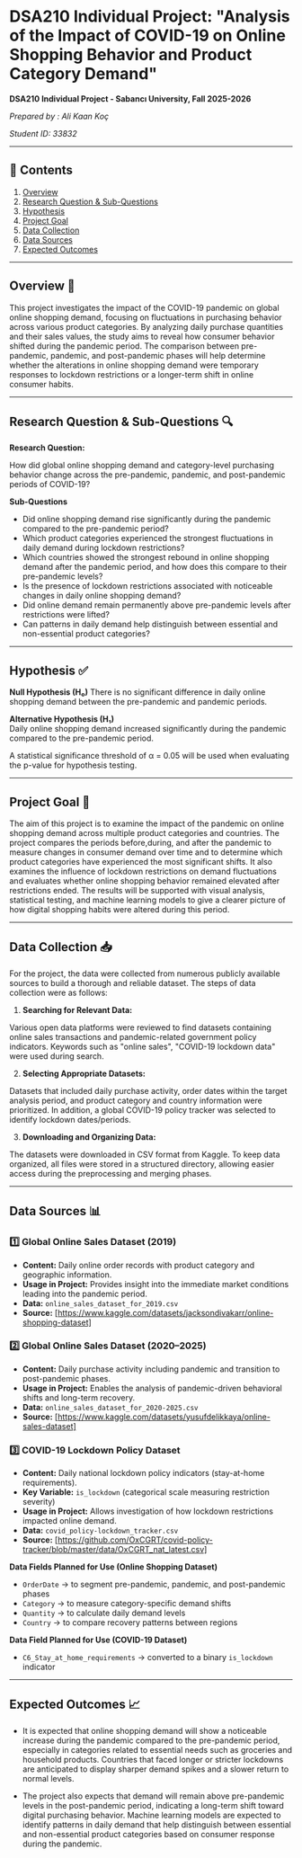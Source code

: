# DSA210 Individual Project: "Analysis of the Impact of COVID-19 on Online Shopping Behavior and Product Category Demand"

**DSA210 Individual Project - Sabancı University, Fall 2025-2026**

*Prepared by : Ali Kaan Koç*

*Student ID: 33832*

---

## 📌 Contents
1. [Overview](#overview-)
2. [Research Question & Sub-Questions](#research-question--sub-questions-)
3. [Hypothesis](#hypothesis-)
4. [Project Goal](#project-goal-)
5. [Data Collection](#data-collection-)
6. [Data Sources](#data-sources-)
7. [Expected Outcomes](#expected-outcomes-)

---

## Overview 📝
This project investigates the impact of the COVID-19 pandemic on global online shopping demand, focusing on fluctuations in purchasing behavior across various product categories. By analyzing daily purchase quantities and their sales values, the study aims to reveal how consumer behavior shifted during the pandemic period. The comparison between pre-pandemic, pandemic, and post-pandemic phases will help determine whether the alterations in online shopping demand were temporary responses to lockdown restrictions or a longer-term shift in online consumer habits.

---

## Research Question & Sub-Questions 🔍

**Research Question:**

How did global online shopping demand and category-level purchasing behavior change across the pre-pandemic, pandemic, and post-pandemic periods of COVID-19?


**Sub-Questions**
- Did online shopping demand rise significantly during the pandemic compared to the pre-pandemic period?
- Which product categories experienced the strongest fluctuations in daily demand during lockdown restrictions?
- Which countries showed the strongest rebound in online shopping demand after the pandemic period, and how does this compare to their pre-pandemic levels?
- Is the presence of lockdown restrictions associated with noticeable changes in daily online shopping demand?
- Did online demand remain permanently above pre-pandemic levels after restrictions were lifted?
- Can patterns in daily demand help distinguish between essential and non-essential product categories?

---

## Hypothesis ✅

**Null Hypothesis (H₀)**
There is no significant difference in daily online shopping demand between the pre-pandemic and pandemic periods.

**Alternative Hypothesis (H₁)**  
Daily online shopping demand increased significantly during the pandemic compared to the pre-pandemic period.

A statistical significance threshold of α = 0.05 will be used when evaluating the p-value for hypothesis testing.

---

## Project Goal 🎯
The aim of this project is to examine the impact of the pandemic on online shopping demand across multiple product categories and countries. The project compares the periods before,during, and after the pandemic to measure changes in consumer demand over time and to determine which product categories have experienced the most significant shifts. It also examines the influence of lockdown restrictions on demand fluctuations and evaluates whether online shopping behavior remained elevated after restrictions ended. The results will be supported with visual analysis, statistical testing, and machine learning models to give a clearer picture of how digital shopping habits were altered during this period.

---

## Data Collection 📥

For the project, the data were collected from numerous publicly available sources to build a thorough and reliable dataset. The steps of data collection were as follows:

1. **Searching for Relevant Data:**

Various open data platforms were reviewed to find datasets containing online sales transactions and pandemic-related government policy indicators. Keywords such as "online sales", "COVID-19 lockdown data" were used during search.

2. **Selecting Appropriate Datasets:**

Datasets that included daily purchase activity, order dates within the target analysis period, and product category and country information were prioritized. In addition, a global COVID-19 policy tracker was selected to identify lockdown dates/periods.

3. **Downloading and Organizing Data:**
   
The datasets were downloaded in CSV format from Kaggle. To keep data organized, all files were stored in a structured directory, allowing easier access during the preprocessing and merging phases.

---
## Data Sources 📊
### **1️⃣ Global Online Sales Dataset (2019)**
- **Content:** Daily online order records with product category and geographic information.
- **Usage in Project:** Provides insight into the immediate market conditions leading into the pandemic period.
- **Data:** `online_sales_dataset_for_2019.csv`
- **Source:** [https://www.kaggle.com/datasets/jacksondivakarr/online-shopping-dataset]
  
### **2️⃣ Global Online Sales Dataset (2020–2025)**
- **Content:** Daily purchase activity including pandemic and transition to post-pandemic phases.
- **Usage in Project:** Enables the analysis of pandemic-driven behavioral shifts and long-term recovery.
- **Data:** `online_sales_dataset_for_2020-2025.csv`
- **Source:** [https://www.kaggle.com/datasets/yusufdelikkaya/online-sales-dataset]

### **3️⃣ COVID-19 Lockdown Policy Dataset**
- **Content:** Daily national lockdown policy indicators (stay-at-home requirements).
- **Key Variable:** `is_lockdown` (categorical scale measuring restriction severity)
- **Usage in Project:** Allows investigation of how lockdown restrictions impacted online demand.
- **Data:** `covid_policy-lockdown_tracker.csv`
- **Source:** [https://github.com/OxCGRT/covid-policy-tracker/blob/master/data/OxCGRT_nat_latest.csv]

**Data Fields Planned for Use (Online Shopping Dataset)**
- `OrderDate` → to segment pre-pandemic, pandemic, and post-pandemic phases
- `Category` → to measure category-specific demand shifts
- `Quantity` → to calculate daily demand levels
- `Country` → to compare recovery patterns between regions

**Data Field Planned for Use (COVID-19 Dataset)**
- `C6_Stay_at_home_requirements` → converted to a binary `is_lockdown` indicator

---
## Expected Outcomes 📈
- It is expected that online shopping demand will show a noticeable increase during the pandemic compared to the pre-pandemic period, especially in categories related to essential needs such as groceries and household products. Countries that faced longer or stricter lockdowns are anticipated to display sharper demand spikes and a slower return to normal levels.

- The project also expects that demand will remain above pre-pandemic levels in the post-pandemic period, indicating a long-term shift toward digital purchasing behavior. Machine learning models are expected to identify patterns in daily demand that help distinguish between essential and non-essential product categories based on consumer response during the pandemic.
